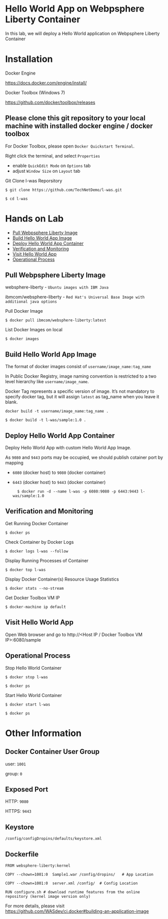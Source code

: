 # Hello World App on Webpsphere Liberty Container

In this lab, we will deploy a Hello World application on Webpsphere Liberty Container


# Installation

Docker Engine

https://docs.docker.com/engine/install/ 


Docker Toolbox (Windows 7)

https://github.com/docker/toolbox/releases


## Please clone this git repository to your local machine with installed docker engine / docker toolbox

For Docker Toolbox, please open `Docker Quickstart Terminal`.

Right click the terminal, and select `Properties`
- enable `QuickEdit Mode` on `Options` tab
- adjust `Window Size` on `Layout` tab



Git Clone l-was Reporsitory

    $ git clone https://github.com/TechNetDemo/l-was.git
    
    $ cd l-was
 
 
# Hands on Lab

- [Pull Webpsphere Liberty Image](#pull-webpsphere-liberty-image)
- [Build Hello World App Image](#build-hello-world-app-image)
- [Deploy Hello World App Container](#deploy-hello-world-app-container)
- [Verification and Monitoring](#verification-and-monitoring)
- [Visit Hello World App](#visit-hello-world-app)
- [Operational Process](#operational-process)


## Pull Webpsphere Liberty Image

websphere-liberty - `Ubuntu images with IBM Java`

ibmcom/websphere-liberty - `Red Hat's Universal Base Image with additional java options`  
	
	
Pull Docker Image

    $ docker pull ibmcom/websphere-liberty:latest
    
    
 List Docker Images on local
 
    $ docker images
    
    
## Build Hello World App Image    
    
The format of docker images consist of `username/image_name:tag_name`

In Public Docker Registry, image naming convention is restricted to a two level hierarchy like `username/image_name`.

Docker Tag represents a specific version of image. It’s not mandatory to specify docker tag, but it will assign `latest` as tag_name when you leave it blank.


    docker build -t username/image_name:tag_name .
    
    $ docker build -t l-was/sample:1.0 .
    
    
## Deploy Hello World App Container

Deploy Hello World App with custom Hello World App Image.

As `9080` and `9443` ports may be occupied, we should publish cotainer port by mapping
- `6080` (docker host) to `9080` (docker container)
- `6443` (docker host) to `9443` (docker container)
        
            
		$ docker run -d --name l-was -p 6080:9080 -p 6443:9443 l-was/sample:1.0
  
  
## Verification and Monitoring

Get Running Docker Container

    $ docker ps


Check Container by Docker Logs

    $ docker logs l-was --follow
    

Display Running Processes of Container

    $ docker top l-was
    
    
Display Docker Container(s) Resource Usage Statistics

    $ docker stats --no-stream
    
    
Get Docker Toolbox VM IP

    $ docker-machine ip default
    

## Visit Hello World App

Open Web browser and go to http://<Host IP / Docker Toolbox VM IP>:6080/sample


## Operational Process

Stop Hello World Container

    $ docker stop l-was
    
    $ docker ps
    
Start Hello World Container

    $ docker start l-was
    
    $ docker ps


# Other Information
    
## Docker Container User Group

user: `1001`

group: `0`

## Exposed Port 

HTTP: `9080`

HTTPS: `9443`

## Keystore 

`/config/configDropins/defaults/keystore.xml`


## Dockerfile

	FROM websphere-liberty:kernel
	
	COPY --chown=1001:0  Sample1.war /config/dropins/   # App Location
	
	COPY --chown=1001:0  server.xml /config/  # Config Location
	
	RUN configure.sh # download runtime features from the online repository (kernel image version only)


For more details, please visit https://github.com/WASdev/ci.docker#building-an-application-image


